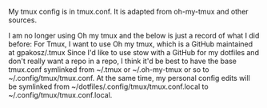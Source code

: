 My tmux config is in tmux.conf. It is adapted from oh-my-tmux and other sources.



I am no longer using Oh my tmux and the below is just a record of what I did before:
For Tmux, I want to use Oh my tmux, which is a GitHub maintained at gpakosz/.tmux
Since I'd like to use stow with a GitHub for my dotfiles and don't really want a repo in a repo, I think it'd be best to have the base tmux.conf symlinked from ~/.tmux or ~/.oh-my-tmux or so to ~/.config/tmux/tmux.conf.
At the same time, my personal config edits will be symlinked from ~/dotfiles/.config/tmux/tmux.conf.local to ~/.config/tmux/tmux.conf.local.
